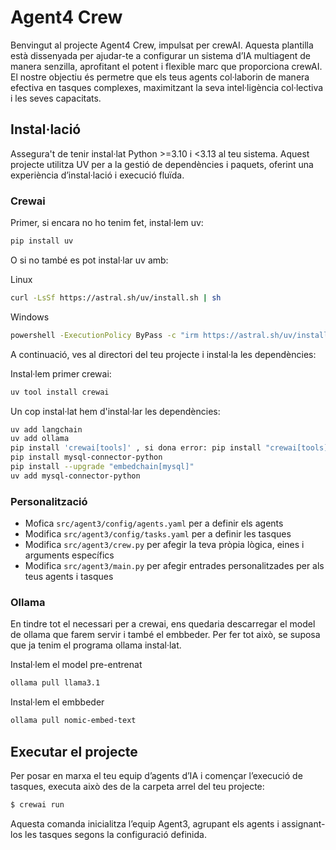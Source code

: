 # Agent4 Crew

Benvingut al projecte Agent4 Crew, impulsat per crewAI. Aquesta plantilla està dissenyada per ajudar-te a configurar un sistema d’IA multiagent de manera senzilla, aprofitant el potent i flexible marc que proporciona crewAI. El nostre objectiu és permetre que els teus agents col·laborin de manera efectiva en tasques complexes, maximitzant la seva intel·ligència col·lectiva i les seves capacitats.

## Instal·lació

Assegura't de tenir instal·lat Python >=3.10 i <3.13 al teu sistema. Aquest projecte utilitza UV per a la gestió de dependències i paquets, oferint una experiència d’instal·lació i execució fluïda.

### Crewai
Primer, si encara no ho tenim fet, instal·lem uv:

```bash
pip install uv
```
O si no també es pot instal·lar uv amb:

Linux 
```bash
curl -LsSf https://astral.sh/uv/install.sh | sh
```
Windows
```bash 
powershell -ExecutionPolicy ByPass -c "irm https://astral.sh/uv/install.ps1 | iex"
```

A continuació, ves al directori del teu projecte i instal·la les dependències:

Instal·lem primer crewai:

```bash
uv tool install crewai
```

Un cop instal·lat hem d'instal·lar les dependències:

```bash
uv add langchain
uv add ollama
pip install 'crewai[tools]' , si dona error: pip install "crewai[tools]"
pip install mysql-connector-python
pip install --upgrade "embedchain[mysql]"
uv add mysql-connector-python

```
### Personalització

- Mofica `src/agent3/config/agents.yaml` per a definir els agents
- Modifica `src/agent3/config/tasks.yaml` per a definir les tasques 
- Modifica `src/agent3/crew.py` per afegir la teva pròpia lògica, eines i arguments específics
- Modifica `src/agent3/main.py` per afegir entrades personalitzades per als teus agents i tasques

### Ollama
En tindre tot el necessari per a crewai, ens quedaria descarregar el model de ollama que farem servir i també el embbeder. 
Per fer tot això, se suposa que ja tenim el programa ollama instal·lat. 

Instal·lem el model pre-entrenat
```bash
ollama pull llama3.1
```

Instal·lem el embbeder 
```bash
ollama pull nomic-embed-text
```

## Executar el projecte

Per posar en marxa el teu equip d’agents d’IA i començar l’execució de tasques, executa això des de la carpeta arrel del teu projecte:

```bash
$ crewai run
```
Aquesta comanda inicialitza l’equip Agent3, agrupant els agents i assignant-los les tasques segons la configuració definida.